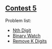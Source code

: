 <h2><a href="https://leetcode.com/contest/leetcode-weekly-contest-5/">Contest 5</a></h2>
<p>
Problem list:
<ul>
<li><a href="./nth_digit.md">Nth Digit</a></li>
<li><a href="./binary_watch.md">Binary Watch</a></li>
<li><a href="./remove_k_digits.md">Remove K Digits</a></li>
</ul>
</p>
